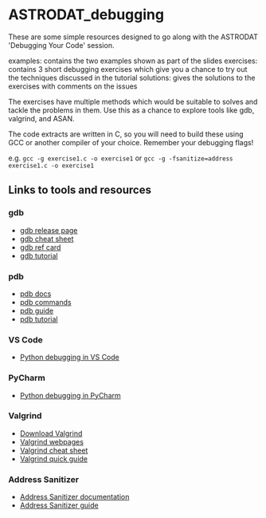 # ASTRODAT_debugging

These are some simple resources designed to go along with the ASTRODAT 'Debugging Your Code' session.

examples: contains the two examples shown as part of the slides
exercises: contains 3 short debugging exercises which give you a chance to try out the techniques discussed in the tutorial
solutions: gives the solutions to the exercises with comments on the issues

The exercises have multiple methods which would be suitable to solves and tackle the problems in them. Use this as a chance to explore tools like gdb, valgrind, and ASAN.

The code extracts are written in C, so you will need to build these using GCC or another compiler of your choice. Remember your debugging flags!

e.g. `gcc -g exercise1.c -o exercise1` or `gcc -g -fsanitize=address exercise1.c -o exercise1`


## Links to tools and resources

### gdb
- [gdb release page](https://sourceware.org/gdb/)
- [gdb cheat sheet](https://darkdust.net/files/GDB%20Cheat%20Sheet.pdf)
- [gdb ref card](https://users.ece.utexas.edu/~adnan/gdb-refcard.pdf)
- [gdb tutorial](https://www.geeksforgeeks.org/c/gdb-step-by-step-introduction/)

### pdb
- [pdb docs](https://docs.python.org/3/library/pdb.html#module-pdb)
- [pdb commands](https://web.stanford.edu/class/physics91si/2013/handouts/Pdb_Commands.pdf)
- [pdb guide](https://realpython.com/python-debugging-pdb/)
- [pdb tutorial](https://www.geeksforgeeks.org/python/python-debugger-python-pdb/)

### VS Code
- [Python debugging in VS Code](https://code.visualstudio.com/docs/python/debugging)

### PyCharm
- [Python debugging in PyCharm](https://www.jetbrains.com/help/pycharm/debugging-your-first-python-application.html)

### Valgrind
- [Download Valgrind](https://valgrind.org/downloads/current.html)
- [Valgrind webpages](https://valgrind.org/)
- [Valgrind cheat sheet](https://bytes.usc.edu/cs104/wiki/valgrind/)
- [Valgrind quick guide](https://valgrind.org/docs/manual/quick-start.html)

### Address Sanitizer
- [Address Sanitizer documentation](https://clang.llvm.org/docs/AddressSanitizer.html)
- [Address Sanitizer guide](https://www.osc.edu/resources/getting_started/howto/howto_use_address_sanitizer)










